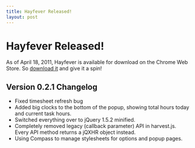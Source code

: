 ```yaml
---
title: Hayfever Released!
layout: post
---
```


# Hayfever Released!

As of April 18, 2011, Hayfever is available for download on the Chrome Web Store. So [download it](https://chrome.google.com/extensions/detail/hieiheiincjomjoiiknfcmiioakhlhmj) and give it a spin!

## Version 0.2.1 Changelog

* Fixed timesheet refresh bug
* Added big clocks to the bottom of the popup, showing total hours today and current task hours.
* Switched everything over to jQuery 1.5.2 minified.
* Completely removed legacy (callback parameter) API in harvest.js. Every API method returns a jQXHR object instead.
* Using Compass to manage stylesheets for options and popup pages.
